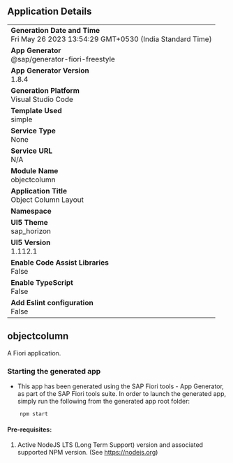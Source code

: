 ## Application Details
|               |
| ------------- |
|**Generation Date and Time**<br>Fri May 26 2023 13:54:29 GMT+0530 (India Standard Time)|
|**App Generator**<br>@sap/generator-fiori-freestyle|
|**App Generator Version**<br>1.8.4|
|**Generation Platform**<br>Visual Studio Code|
|**Template Used**<br>simple|
|**Service Type**<br>None|
|**Service URL**<br>N/A
|**Module Name**<br>objectcolumn|
|**Application Title**<br>Object Column Layout|
|**Namespace**<br>|
|**UI5 Theme**<br>sap_horizon|
|**UI5 Version**<br>1.112.1|
|**Enable Code Assist Libraries**<br>False|
|**Enable TypeScript**<br>False|
|**Add Eslint configuration**<br>False|

## objectcolumn

A Fiori application.

### Starting the generated app

-   This app has been generated using the SAP Fiori tools - App Generator, as part of the SAP Fiori tools suite.  In order to launch the generated app, simply run the following from the generated app root folder:

```
    npm start
```

#### Pre-requisites:

1. Active NodeJS LTS (Long Term Support) version and associated supported NPM version.  (See https://nodejs.org)


